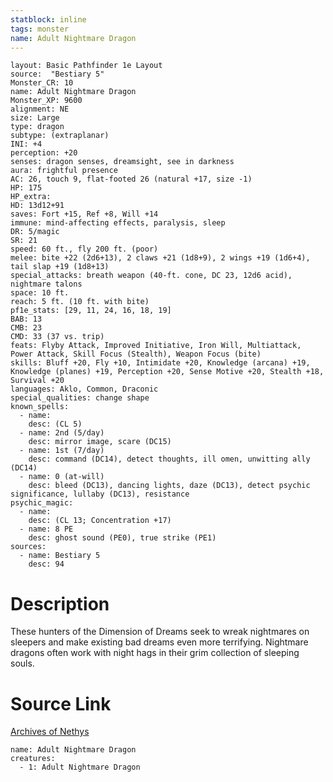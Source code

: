 ```yaml
---
statblock: inline
tags: monster
name: Adult Nightmare Dragon
---
```

```statblock
layout: Basic Pathfinder 1e Layout
source:  "Bestiary 5"
Monster_CR: 10
name: Adult Nightmare Dragon
Monster_XP: 9600
alignment: NE
size: Large
type: dragon
subtype: (extraplanar)
INI: +4
perception: +20
senses: dragon senses, dreamsight, see in darkness
aura: frightful presence
AC: 26, touch 9, flat-footed 26 (natural +17, size -1)
HP: 175
HP_extra: 
HD: 13d12+91
saves: Fort +15, Ref +8, Will +14
immune: mind-affecting effects, paralysis, sleep
DR: 5/magic
SR: 21
speed: 60 ft., fly 200 ft. (poor)
melee: bite +22 (2d6+13), 2 claws +21 (1d8+9), 2 wings +19 (1d6+4), tail slap +19 (1d8+13)
special_attacks: breath weapon (40-ft. cone, DC 23, 12d6 acid), nightmare talons
space: 10 ft.
reach: 5 ft. (10 ft. with bite)
pf1e_stats: [29, 11, 24, 16, 18, 19]
BAB: 13
CMB: 23
CMD: 33 (37 vs. trip)
feats: Flyby Attack, Improved Initiative, Iron Will, Multiattack, Power Attack, Skill Focus (Stealth), Weapon Focus (bite)
skills: Bluff +20, Fly +10, Intimidate +20, Knowledge (arcana) +19, Knowledge (planes) +19, Perception +20, Sense Motive +20, Stealth +18, Survival +20
languages: Aklo, Common, Draconic
special_qualities: change shape
known_spells:
  - name:
    desc: (CL 5)
  - name: 2nd (5/day)
    desc: mirror image, scare (DC15)
  - name: 1st (7/day)
    desc: command (DC14), detect thoughts, ill omen, unwitting ally (DC14)
  - name: 0 (at-will)
    desc: bleed (DC13), dancing lights, daze (DC13), detect psychic significance, lullaby (DC13), resistance
psychic_magic:
  - name:
    desc: (CL 13; Concentration +17)
  - name: 8 PE
    desc: ghost sound (PE0), true strike (PE1)
sources:
  - name: Bestiary 5
    desc: 94
```
# Description
These hunters of the Dimension of Dreams seek to wreak nightmares on sleepers and make existing bad dreams even more terrifying. Nightmare dragons often work with night hags in their grim collection of sleeping souls.
# Source Link
[Archives of Nethys](https://aonprd.com/MonsterDisplay.aspx?ItemName=Adult%20Nightmare%20Dragon)
```encounter-table
name: Adult Nightmare Dragon
creatures:
  - 1: Adult Nightmare Dragon
```
